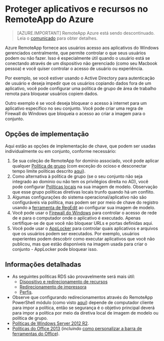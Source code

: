 
<properties
    pageTitle="Proteger aplicativos e recursos no Azure RemoteApp | Microsoft Azure"
    description="Saiba como bloquear aplicativos e recursos no RemoteApp do Azure"
    services="remoteapp"
    documentationCenter=""
    authors="lizap"
    manager="mbaldwin" />

<tags
    ms.service="remoteapp"
    ms.workload="compute"
    ms.tgt_pltfrm="na"
    ms.devlang="na"
    ms.topic="article"
    ms.date="08/15/2016"
    ms.author="elizapo" />



# <a name="secure-apps-and-resources-in-azure-remoteapp"></a>Proteger aplicativos e recursos no RemoteApp do Azure

> [AZURE.IMPORTANT]
> RemoteApp Azure está sendo descontinuado. Leia o [comunicado](https://go.microsoft.com/fwlink/?linkid=821148) para obter detalhes.

Azure RemoteApp fornece aos usuários acesso aos aplicativos do Windows gerenciados centralmente, que permite controlar o que seus usuários podem ou não fazer.  Isso é especialmente útil quando o usuário está se conectando através de um dispositivo não gerenciado (como seu Macbook pessoa) e você quiser controlar o acesso de usuário ou experiência.

Por exemplo, se você estiver usando o Active Directory para autenticação de usuário e deseja impedir que os usuários copiando dados fora de um aplicativo, você pode configurar uma política de grupo de área de trabalho remota para bloquear usuários copiem dados.

Outro exemplo é se você deseja bloquear o acesso à internet para um aplicativo específico no seu conjunto. Você pode criar uma regra de Firewall do Windows que bloqueia o acesso ao criar a imagem para o conjunto.

## <a name="implementation-options"></a>Opções de implementação

  Aqui estão as opções de implementação de chave, que podem ser usadas individualmente ou em conjunto, conforme necessário:

1.  Se sua coleção de RemoteApp for domínio associado, você pode aplicar qualquer [Política de grupo](https://technet.microsoft.com/library/cc725828.aspx) (com exceção do ocioso e desconectar tempo limite políticas descrito [aqui](../azure-subscription-service-limits.md)).
2.  Como alternativa à política de grupo (se o seu conjunto não seja integrado ao domínio ou não tem os privilégios direita no AD), você pode configurar [Políticas locais](https://technet.microsoft.com/library/cc775702.aspx) na sua imagem de modelo.  Observação que esse grupo políticas diretivas locais trunfo quando há um conflito.
3.  Algumas configurações do sistema operacional/aplicativo não são configuráveis via política, mas podem ser por meio de chave do registro usando a [ferramenta de RegEdit](./remoteapp-hybridtrouble.md) ao configurar sua imagem de modelo.
4.  Você pode usar o [Firewall do Windows](http://windows.microsoft.com/en-US/windows-8/Windows-Firewall-from-start-to-finish) para controlar o acesso de rede de e para o computador onde o aplicativo é executado. Apenas certifique-se de que você não bloquear URLs e portas definidas aqui.
5.  Você pode usar o [AppLocker](https://technet.microsoft.com/library/hh831440.aspx) para controlar quais aplicativos e arquivos que os usuários podem ser executados. Por exemplo, usuários experientes podem descobrir como executar aplicativos que você não publicou, mas que estão disponíveis na imagem usada para criar o conjunto - AppLocker pode bloquear isso.

## <a name="detailed-information"></a>Informações detalhadas

- As seguintes políticas RDS são provavelmente será mais útil:
    - [Dispositivo e redirecionamento de recursos](https://technet.microsoft.com/library/ee791794.aspx)
    - [Redirecionamento de impressora](https://technet.microsoft.com/library/ee791784.aspx)
    - [Perfis](https://technet.microsoft.com/library/ee791865.aspx).
- Observe que configurando redirecionamentos através do RemoteApp PowerShell módulo (como visto [aqui](./remoteapp-redirection.md)) depende de computador cliente para impor a política, então se segurança é o objetivo principal deverá para impor a política por meio da diretiva local de imagem de modelo ou política de grupo.
- [Políticas de Windows Server 2012 R2](https://technet.microsoft.com/library/hh831791.aspx).
- [Políticas do Office 2013](https://technet.microsoft.com/library/cc178969.aspx) (incluindo [como personalizar a barra de ferramentas do Office](https://technet.microsoft.com/library/cc179143.aspx)).
